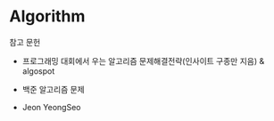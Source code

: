 # Algorithm

참고 문헌 
 - 프로그래밍 대회에서 우는 알고리즘 문제해결전략(인사이트 구종만 지음) & algospot 
 - 백준 알고리즘 문제


- Jeon YeongSeo 

